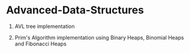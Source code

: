 # Advanced-Data-Structures

1. AVL tree implementation

2. Prim's Algorithm implementation using Binary Heaps, Binomial Heaps and Fibonacci Heaps
